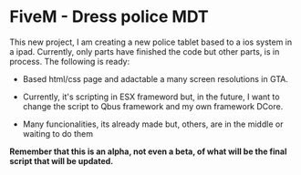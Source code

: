 # FiveM - Dress police MDT

This new project, I am creating a new police tablet based to a ios system in a ipad. Currently, only parts have finished the code but other parts, is in process. The following is ready:

- Based html/css page and adactable a many screen resolutions in GTA.

- Currently, it's scripting in ESX frameword but, in the future, I want to change the script to Qbus framework and my own framework DCore.

- Many funcionalities, its already made but, others, are in the middle or waiting to do them

**Remember that this is an alpha, not even a beta, of what will be the final script that will be updated.**

